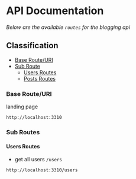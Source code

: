 # API Documentation
*Below are the available `routes` for the blogging api*

## Classification
- [Base Route/URI](#base-routeuri)
- [Sub Route](#sub-routes)
    - [Users Routes](#users-routes)
    - [Posts Routes]()

### Base Route/URI
landing page
```
http://localhost:3310
```

### Sub Routes
#### Users Routes
- get all users `/users`
```
http://localhost:3310/users
```